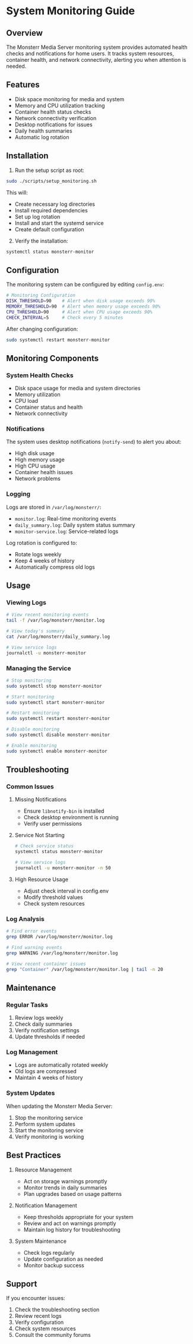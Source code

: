 # System Monitoring Guide

## Overview
The Monsterr Media Server monitoring system provides automated health checks and notifications for home users. It tracks system resources, container health, and network connectivity, alerting you when attention is needed.

## Features
- Disk space monitoring for media and system
- Memory and CPU utilization tracking
- Container health status checks
- Network connectivity verification
- Desktop notifications for issues
- Daily health summaries
- Automatic log rotation

## Installation

1. Run the setup script as root:
```bash
sudo ./scripts/setup_monitoring.sh
```

This will:
- Create necessary log directories
- Install required dependencies
- Set up log rotation
- Install and start the systemd service
- Create default configuration

2. Verify the installation:
```bash
systemctl status monsterr-monitor
```

## Configuration

The monitoring system can be configured by editing `config.env`:

```bash
# Monitoring Configuration
DISK_THRESHOLD=90    # Alert when disk usage exceeds 90%
MEMORY_THRESHOLD=90  # Alert when memory usage exceeds 90%
CPU_THRESHOLD=90     # Alert when CPU usage exceeds 90%
CHECK_INTERVAL=5     # Check every 5 minutes
```

After changing configuration:
```bash
sudo systemctl restart monsterr-monitor
```

## Monitoring Components

### System Health Checks
- Disk space usage for media and system directories
- Memory utilization
- CPU load
- Container status and health
- Network connectivity

### Notifications
The system uses desktop notifications (`notify-send`) to alert you about:
- High disk usage
- High memory usage
- High CPU usage
- Container health issues
- Network problems

### Logging
Logs are stored in `/var/log/monsterr/`:
- `monitor.log`: Real-time monitoring events
- `daily_summary.log`: Daily system status summary
- `monitor-service.log`: Service-related logs

Log rotation is configured to:
- Rotate logs weekly
- Keep 4 weeks of history
- Automatically compress old logs

## Usage

### Viewing Logs
```bash
# View recent monitoring events
tail -f /var/log/monsterr/monitor.log

# View today's summary
cat /var/log/monsterr/daily_summary.log

# View service logs
journalctl -u monsterr-monitor
```

### Managing the Service
```bash
# Stop monitoring
sudo systemctl stop monsterr-monitor

# Start monitoring
sudo systemctl start monsterr-monitor

# Restart monitoring
sudo systemctl restart monsterr-monitor

# Disable monitoring
sudo systemctl disable monsterr-monitor

# Enable monitoring
sudo systemctl enable monsterr-monitor
```

## Troubleshooting

### Common Issues

1. Missing Notifications
   - Ensure `libnotify-bin` is installed
   - Check desktop environment is running
   - Verify user permissions

2. Service Not Starting
   ```bash
   # Check service status
   systemctl status monsterr-monitor
   
   # View service logs
   journalctl -u monsterr-monitor -n 50
   ```

3. High Resource Usage
   - Adjust check interval in config.env
   - Modify threshold values
   - Check system resources

### Log Analysis
```bash
# Find error events
grep ERROR /var/log/monsterr/monitor.log

# Find warning events
grep WARNING /var/log/monsterr/monitor.log

# View recent container issues
grep "Container" /var/log/monsterr/monitor.log | tail -n 20
```

## Maintenance

### Regular Tasks
1. Review logs weekly
2. Check daily summaries
3. Verify notification settings
4. Update thresholds if needed

### Log Management
- Logs are automatically rotated weekly
- Old logs are compressed
- Maintain 4 weeks of history

### System Updates
When updating the Monsterr Media Server:
1. Stop the monitoring service
2. Perform system updates
3. Start the monitoring service
4. Verify monitoring is working

## Best Practices

1. Resource Management
   - Act on storage warnings promptly
   - Monitor trends in daily summaries
   - Plan upgrades based on usage patterns

2. Notification Management
   - Keep thresholds appropriate for your system
   - Review and act on warnings promptly
   - Maintain log history for troubleshooting

3. System Maintenance
   - Check logs regularly
   - Update configuration as needed
   - Monitor backup success

## Support

If you encounter issues:
1. Check the troubleshooting section
2. Review recent logs
3. Verify configuration
4. Check system resources
5. Consult the community forums
